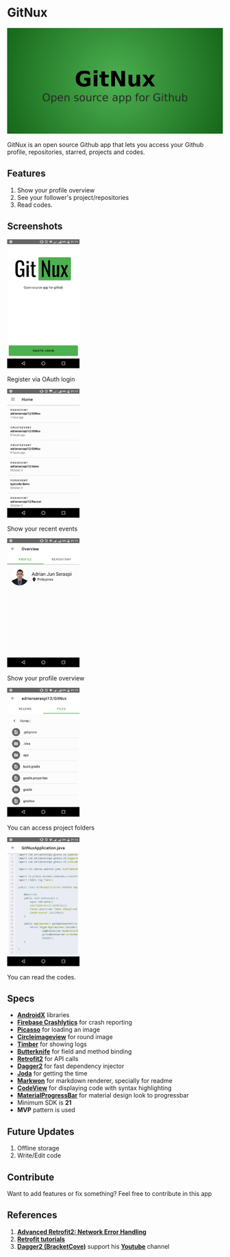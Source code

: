 # GitNux

<img src="https://github.com/adrianseraspi12/GitNux/blob/master/art/GitNux-feature-graphic.png" alt="gitnux banner" />

GitNux is an open source Github app that lets you access your Github profile, repositories, starred, projects and codes.

## Features
1. Show your profile overview
2. See your follower's project/repositories
3. Read codes.

## Screenshots
<img src="https://github.com/adrianseraspi12/GitNux/blob/master/art/Screenshot_2018-10-16_211114.jpg" alt="login" height="300px" />

Register via OAuth login

<img src="https://github.com/adrianseraspi12/GitNux/blob/master/art/Screenshot_2018-10-16_211135.jpg" alt="Recent events" height="300px" />

Show your recent events

<img src="https://github.com/adrianseraspi12/GitNux/blob/master/art/Screenshot_2018-10-16_211157.jpg" alt="Recent events" height="300px" />

Show your profile overview

<img src="https://github.com/adrianseraspi12/GitNux/blob/master/art/Screenshot_2018-10-16_211253.jpg" alt="Recent events" height="300px" />

You can access project folders

<img src="https://github.com/adrianseraspi12/GitNux/blob/master/art/Screenshot_2018-10-16_211412.jpg" alt="Recent events" height="300px" />

You can read the codes.

## Specs
- [**AndroidX**](https://developer.android.com/jetpack/androidx/) libraries
- [**Firebase Crashlytics**](https://firebase.google.com/docs/crashlytics/) for crash reporting
- [**Picasso**](http://square.github.io/picasso/) for loading an image
- [**Circleimageview**](https://github.com/hdodenhof/CircleImageView) for round image
- [**Timber**](https://github.com/JakeWharton/timber) for showing logs
- [**Butterknife**](https://github.com/JakeWharton/butterknife) for field and method binding
- [**Retrofit2**](https://github.com/square/retrofit) for API calls
- [**Dagger2**](https://github.com/google/dagger) for fast dependency injector
- [**Joda**](https://github.com/dlew/joda-time-android) for getting the time
- [**Markwon**](https://github.com/noties/Markwon) for markdown renderer, specially for readme
- [**CodeView**](https://github.com/kbiakov/CodeView-android) for displaying code with syntax highlighting
- [**MaterialProgressBar**](https://github.com/DreaminginCodeZH/MaterialProgressBar) for material design look to progressbar
- Minimum SDK is **21**
- **MVP** pattern is used

## Future Updates
1. Offline storage
2. Write/Edit code

## Contribute
Want to add features or fix something? Feel free to contribute in this app

## References
1. [**Advanced Retrofit2: Network Error Handling**](https://medium.com/@tsaha.cse/advanced-retrofit2-part-1-network-error-handling-response-caching-77483cf68620)
2. [**Retrofit tutorials**](https://futurestud.io/)
3. [**Dagger2 (BracketCove)**](https://github.com/BracketCove/) support his [**Youtube**](https://www.youtube.com/user/gosuddr93) channel
